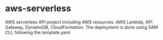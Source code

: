 # aws-serverless
AWS serverless API project including AWS resources: AWS Lambda, API Gateway, DynamoDB, CloudFormation. The deployment is done using SAM CLI, following the template.yaml 
